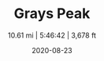 ---
title: Grays Peak
subtitle: 10.61 mi | 5:46:42 | 3,678 ft
date: 2020-08-23
description: More content on the way!
featured_image: /images/grays-peak.jpeg
---